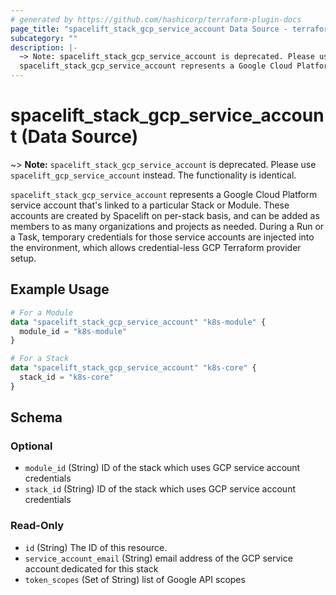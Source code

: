 ```yaml
---
# generated by https://github.com/hashicorp/terraform-plugin-docs
page_title: "spacelift_stack_gcp_service_account Data Source - terraform-provider-spacelift"
subcategory: ""
description: |-
  ~> Note: spacelift_stack_gcp_service_account is deprecated. Please use spacelift_gcp_service_account instead. The functionality is identical.
  spacelift_stack_gcp_service_account represents a Google Cloud Platform service account that's linked to a particular Stack or Module. These accounts are created by Spacelift on per-stack basis, and can be added as members to as many organizations and projects as needed. During a Run or a Task, temporary credentials for those service accounts are injected into the environment, which allows credential-less GCP Terraform provider setup.
---
```


# spacelift_stack_gcp_service_account (Data Source)

~> **Note:** `spacelift_stack_gcp_service_account` is deprecated. Please use `spacelift_gcp_service_account` instead. The functionality is identical.

`spacelift_stack_gcp_service_account` represents a Google Cloud Platform service account that's linked to a particular Stack or Module. These accounts are created by Spacelift on per-stack basis, and can be added as members to as many organizations and projects as needed. During a Run or a Task, temporary credentials for those service accounts are injected into the environment, which allows credential-less GCP Terraform provider setup.

## Example Usage

```terraform
# For a Module
data "spacelift_stack_gcp_service_account" "k8s-module" {
  module_id = "k8s-module"
}

# For a Stack
data "spacelift_stack_gcp_service_account" "k8s-core" {
  stack_id = "k8s-core"
}
```

<!-- schema generated by tfplugindocs -->
## Schema

### Optional

- `module_id` (String) ID of the stack which uses GCP service account credentials
- `stack_id` (String) ID of the stack which uses GCP service account credentials

### Read-Only

- `id` (String) The ID of this resource.
- `service_account_email` (String) email address of the GCP service account dedicated for this stack
- `token_scopes` (Set of String) list of Google API scopes
